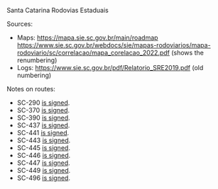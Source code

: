Santa Catarina Rodovias Estaduais

Sources:
* Maps: https://mapa.sie.sc.gov.br/main/roadmap https://www.sie.sc.gov.br/webdocs/sie/mapas-rodoviarios/mapa-rodoviario/sc/correlacao/mapa_corelacao_2022.pdf (shows the renumbering)
* Logs: https://www.sie.sc.gov.br/pdf/Relatorio_SRE2019.pdf (old numbering)

Notes on routes:
* SC-290 [is signed](https://www.google.com/maps/@-29.2274449,-49.7603155,3a,56.9y,320.09h,85.12t/data=!3m6!1e1!3m4!1sCRG_GhgcUK9TGTsrM6jf7A!2e0!7i16384!8i8192?entry=ttu).
* SC-370 [is signed](https://www.google.com/maps/@-28.4528837,-49.0269889,3a,15y,45.22h,87.96t/data=!3m6!1e1!3m4!1sxH3B-ddsFulUybAggpzO_Q!2e0!7i16384!8i8192?entry=ttu).
* SC-390 [is signed](https://www.google.com/maps/@-28.4824006,-49.0368159,3a,16.9y,348.67h,88.64t/data=!3m6!1e1!3m4!1sX6ey5YzUC1fd5TzwQz5DJA!2e0!7i16384!8i8192?entry=ttu).
* SC-437 [is signed](https://www.google.com/maps/@-28.4219272,-48.8922875,3a,16.2y,84.5h,86.77t/data=!3m6!1e1!3m4!1sU_ND6zLK_-o9YutomGeJRw!2e0!7i16384!8i8192?entry=ttu).
* SC-441 [is signed](https://www.google.com/maps/@-28.5785012,-49.0527363,3a,18.5y,298.26h,83.97t/data=!3m6!1e1!3m4!1sC2QqSSuQjYHYyWVFObnFaw!2e0!7i16384!8i8192?entry=ttu).
* SC-443 [is signed](https://www.google.com/maps/@-28.6366656,-49.1376013,3a,15y,300.89h,87.61t/data=!3m6!1e1!3m4!1sWBfF0U7WM2KdxYw62VLAzg!2e0!7i16384!8i8192?entry=ttu).
* SC-445 [is signed](https://www.google.com/maps/@-28.6977733,-49.1908505,3a,15y,359.41h,88.8t/data=!3m6!1e1!3m4!1sFDhKopybg7wTSybwkw0okg!2e0!7i16384!8i8192?entry=ttu).
* SC-446 [is signed](https://www.google.com/maps/@-28.6622227,-49.4845789,3a,16.2y,356.86h,84.86t/data=!3m6!1e1!3m4!1s2NRRHBMEHasBVVUcPD5upw!2e0!7i16384!8i8192?entry=ttu).
* SC-447 [is signed](https://www.google.com/maps/@-28.9173677,-49.5330574,3a,15y,333.8h,86.9t/data=!3m6!1e1!3m4!1sEXssjvIxFpz-RwAJQ6iZlA!2e0!7i16384!8i8192?entry=ttu).
* SC-449 [is signed](https://www.google.com/maps/@-29.1048245,-49.6501898,3a,15.5y,302.17h,86.09t/data=!3m6!1e1!3m4!1sxczdQW3kYrVn9sEyxRTprA!2e0!7i16384!8i8192?entry=ttu).
* SC-496 [is signed](https://www.google.com/maps/@-26.8160406,-53.5155385,3a,15.9y,242.67h,88.59t/data=!3m6!1e1!3m4!1sKYzPH62I8ZRwdSTUkqdBrA!2e0!7i16384!8i8192?entry=ttu).
